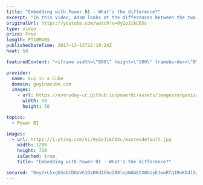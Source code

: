 ```yaml
---
title: "Embedding with Power BI - What's the difference?"
excerpt: "In this video, Adam looks at the differences between the two embedding options with Power BI. We get a lot of questions about what steps need to be taken, what Capacity SKUs are needed and where can they be used.   Power BI App registration https://dev.powerbi.com/apps  App registration - Grant Permissions"
originalUrl: https://youtube.com/watch?v=0y2oJikC6Xc
type: video
price: Free
length: PT10M46S
publishedDateTime: 2017-12-12T22:19:24Z
heat: 58

featuredContent: "<iframe width=\"800\" height=\"500\" frameborder=\"0\" src=\"https://www.youtube.com/embed/0y2oJikC6Xc\" allow=\"accelerometer; autoplay; encrypted-media; gyroscope; picture-in-picture\" allowfullscreen></iframe>"

provider:
  name: Guy in a Cube
  domain: guyinacube.com
  images:
    - url: https://everyday-cc.github.io/powerbi/assets/images/organizations/guyinacube.com-50x50.jpg
      width: 50
      height: 50

topics:
  - Power BI

images:
  - url: https://i.ytimg.com/vi/0y2oJikC6Xc/maxresdefault.jpg
    width: 1280
    height: 720
    isCached: true
    title: "Embedding with Power BI - What's the difference?"

secured: "Doy2+L5xgGSobCDOaV61OzKKd2hhvIB8lnpWAbECXWGzyEJwwRTq1RnKD4lX/kqda03VMWCBXF8XIX7scKoUOl4CD+/XSM7qmgptchGpcBK88hYxc3yHO4Jae9KRzCOkV1tNrRMD8DGvfuupi1Wuu1wUgK7Er/IWDdo+RSAyQvLdO7gtQNmuLbHP8JpzCmMFnh7XUl6DwA6bSDojom2Aeb2JXfJxXa9HnsklKSxbyZpSIEudtBrrCoTtOxeB6ODEgnn7tIvVdnEdG+LG8iKnOdPOyCOaY0PbS4nspTASekhWDtF4hP4noLIOWHs1Qg0HZnqTehtP2lqGetKKu/Sk/J/jYsIbrCPEayBLOZN7EW7lIOuWrgc6eGqxHMcSulXIPVpkRszC1oK4YmsTvpP9MfLZp2KF0MbvE8Sr9QgIv9s=;u0wSR9PPX25XYCQRKdi4Mg=="
---
```


